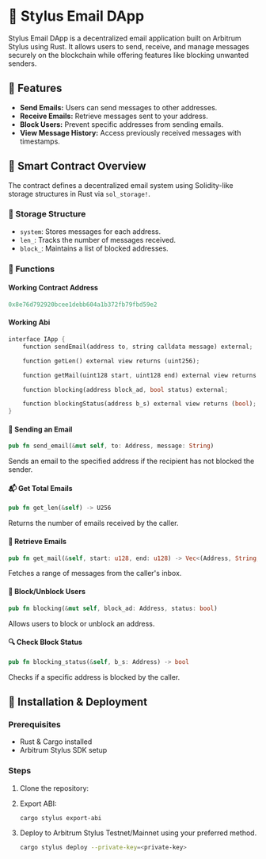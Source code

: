 # 📩 Stylus Email DApp

Stylus Email DApp is a decentralized email application built on Arbitrum Stylus using Rust. It allows users to send, receive, and manage messages securely on the blockchain while offering features like blocking unwanted senders.

## 🚀 Features
- **Send Emails:** Users can send messages to other addresses.
- **Receive Emails:** Retrieve messages sent to your address.
- **Block Users:** Prevent specific addresses from sending emails.
- **View Message History:** Access previously received messages with timestamps.

## 📜 Smart Contract Overview

The contract defines a decentralized email system using Solidity-like storage structures in Rust via `sol_storage!`.

### 📂 Storage Structure
- `system`: Stores messages for each address.
- `len_`: Tracks the number of messages received.
- `block_`: Maintains a list of blocked addresses.

### 🔧 Functions


#### Working Contract Address
```rust
0x8e76d792920bcee1debb604a1b372fb79fbd59e2
```


#### Working Abi 
```rust
interface IApp {
    function sendEmail(address to, string calldata message) external;

    function getLen() external view returns (uint256);

    function getMail(uint128 start, uint128 end) external view returns (address,string,uint64)[] memory;

    function blocking(address block_ad, bool status) external;

    function blockingStatus(address b_s) external view returns (bool);
}
```

#### 📧 Sending an Email
```rust
pub fn send_email(&mut self, to: Address, message: String)
```
Sends an email to the specified address if the recipient has not blocked the sender.

#### 📬 Get Total Emails
```rust
pub fn get_len(&self) -> U256
```
Returns the number of emails received by the caller.

#### 📜 Retrieve Emails
```rust
pub fn get_mail(&self, start: u128, end: u128) -> Vec<(Address, String, u64)>
```
Fetches a range of messages from the caller's inbox.

#### 🚫 Block/Unblock Users
```rust
pub fn blocking(&mut self, block_ad: Address, status: bool)
```
Allows users to block or unblock an address.

#### 🔍 Check Block Status
```rust
pub fn blocking_status(&self, b_s: Address) -> bool
```
Checks if a specific address is blocked by the caller.

## 🔨 Installation & Deployment

### Prerequisites
- Rust & Cargo installed
- Arbitrum Stylus SDK setup

### Steps
1. Clone the repository:
   
2. Export ABI:
   ```sh
   cargo stylus export-abi
   ```
3. Deploy to Arbitrum Stylus Testnet/Mainnet using your preferred method.
    ```sh
    cargo stylus deploy --private-key=<private-key>
    ```

